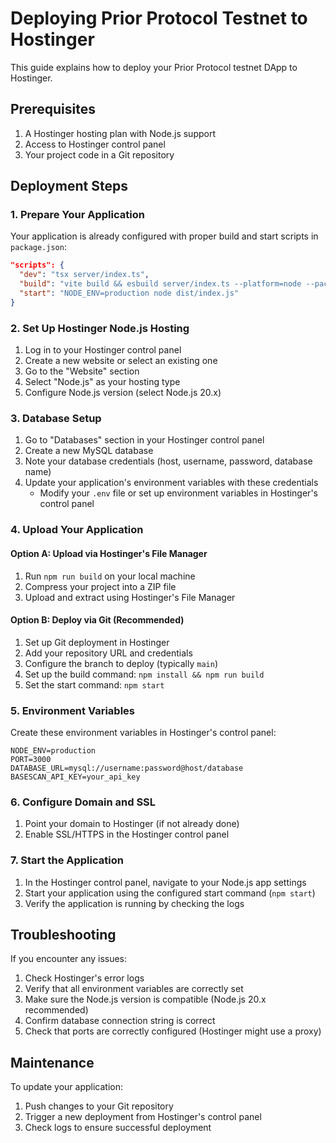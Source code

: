 # Deploying Prior Protocol Testnet to Hostinger

This guide explains how to deploy your Prior Protocol testnet DApp to Hostinger.

## Prerequisites

1. A Hostinger hosting plan with Node.js support
2. Access to Hostinger control panel
3. Your project code in a Git repository

## Deployment Steps

### 1. Prepare Your Application

Your application is already configured with proper build and start scripts in `package.json`:

```json
"scripts": {
  "dev": "tsx server/index.ts",
  "build": "vite build && esbuild server/index.ts --platform=node --packages=external --bundle --format=esm --outdir=dist",
  "start": "NODE_ENV=production node dist/index.js"
}
```

### 2. Set Up Hostinger Node.js Hosting

1. Log in to your Hostinger control panel
2. Create a new website or select an existing one
3. Go to the "Website" section
4. Select "Node.js" as your hosting type
5. Configure Node.js version (select Node.js 20.x)

### 3. Database Setup

1. Go to "Databases" section in your Hostinger control panel
2. Create a new MySQL database
3. Note your database credentials (host, username, password, database name)
4. Update your application's environment variables with these credentials
   - Modify your `.env` file or set up environment variables in Hostinger's control panel

### 4. Upload Your Application

#### Option A: Upload via Hostinger's File Manager

1. Run `npm run build` on your local machine
2. Compress your project into a ZIP file
3. Upload and extract using Hostinger's File Manager

#### Option B: Deploy via Git (Recommended)

1. Set up Git deployment in Hostinger
2. Add your repository URL and credentials
3. Configure the branch to deploy (typically `main`)
4. Set up the build command: `npm install && npm run build`
5. Set the start command: `npm start`

### 5. Environment Variables

Create these environment variables in Hostinger's control panel:

```
NODE_ENV=production
PORT=3000
DATABASE_URL=mysql://username:password@host/database
BASESCAN_API_KEY=your_api_key
```

### 6. Configure Domain and SSL

1. Point your domain to Hostinger (if not already done)
2. Enable SSL/HTTPS in the Hostinger control panel

### 7. Start the Application

1. In the Hostinger control panel, navigate to your Node.js app settings
2. Start your application using the configured start command (`npm start`)
3. Verify the application is running by checking the logs

## Troubleshooting

If you encounter any issues:

1. Check Hostinger's error logs
2. Verify that all environment variables are correctly set
3. Make sure the Node.js version is compatible (Node.js 20.x recommended)
4. Confirm database connection string is correct
5. Check that ports are correctly configured (Hostinger might use a proxy)

## Maintenance

To update your application:

1. Push changes to your Git repository
2. Trigger a new deployment from Hostinger's control panel
3. Check logs to ensure successful deployment
